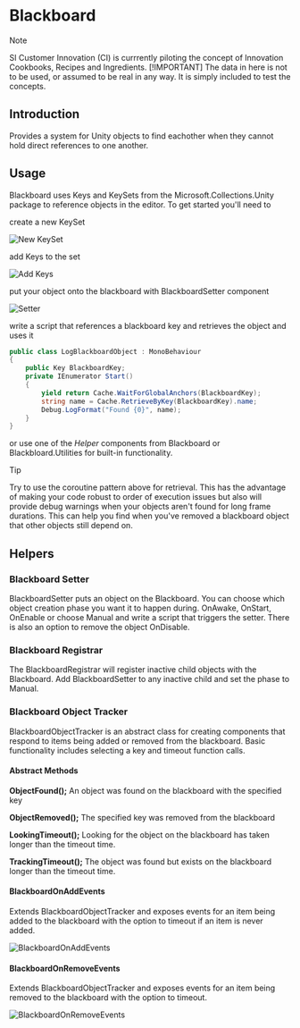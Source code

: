 
# Blackboard

>[!NOTE]
>SI Customer Innovation (CI) is currrently piloting the concept of Innovation Cookbooks, Recipes and Ingredients.
>[!IMPORTANT]
> The data in here is not to be used, or assumed to be real in any way. It is simply included to test the concepts.

## Introduction

Provides a system for Unity objects to find eachother when they cannot hold direct references to one another.

## Usage

Blackboard uses Keys and KeySets from the Microsoft.Collections.Unity package to reference objects in the editor. To get started you'll need to

create a new KeySet

![New KeySet](../images/Blackboard_images/NewKeySet.png "")

add Keys to the set

![Add Keys](../images/Blackboard_images/AddKeys.png "")

put your object onto the blackboard with BlackboardSetter component

![Setter](../images/Blackboard_images/Setter.png "")

write a script that references a blackboard key and retrieves the object and uses it

```c#
public class LogBlackboardObject : MonoBehaviour
{
    public Key BlackboardKey;
    private IEnumerator Start()
    {
        yield return Cache.WaitForGlobalAnchors(BlackboardKey);
        string name = Cache.RetrieveByKey(BlackboardKey).name;
        Debug.LogFormat("Found {0}", name);
    }
}
```

or use one of the *Helper* components from Blackboard or Blackbloard.Utilities for built-in functionality.

>[!TIP]
>Try to use the coroutine pattern above for retrieval. This has the advantage of making your code robust to order of execution issues but also will provide debug warnings when your objects aren't found for long frame durations. This can help you find when you've removed a blackboard object that other objects still depend on.

## Helpers

### Blackboard Setter

BlackboardSetter puts an object on the Blackboard. You can choose which object creation phase you want it to happen during. OnAwake, OnStart, OnEnable or choose Manual and write a script that triggers the setter. There is also an option to remove the object OnDisable.

### Blackboard Registrar

The BlackboardRegistrar will register inactive child objects with the Blackboard. Add BlackboardSetter to any inactive child and set the phase to Manual.

### Blackboard Object Tracker

BlackboardObjectTracker is an abstract class for creating components that respond to items being added or removed from the blackboard.
Basic functionality includes selecting a key and timeout function calls.

#### Abstract Methods

**ObjectFound();**
An object was found on the blackboard with the specified key

**ObjectRemoved();**
The specified key was removed from the blackboard

**LookingTimeout();**
Looking for the object on the blackboard has taken longer than the timeout time.

**TrackingTimeout();**
The object was found but exists on the blackboard longer than the timeout time.

#### BlackboardOnAddEvents

Extends BlackboardObjectTracker and exposes events for an item being added to the blackboard with the option to timeout if an item is never added.

![BlackboardOnAddEvents](../images/Blackboard_images/BlackboardOnAddEvents.png)

#### BlackboardOnRemoveEvents

Extends BlackboardObjectTracker and exposes events for an item being removed to the blackboard with the option to timeout.

![BlackboardOnRemoveEvents](../images/Blackboard_images/BlackboardOnRemoveEvents.png)
